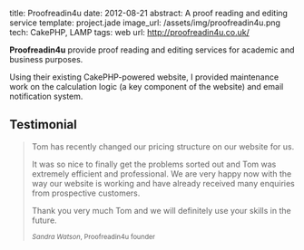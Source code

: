 title: Proofreadin4u
date: 2012-08-21
abstract: A proof reading and editing service
template: project.jade
image_url: /assets/img/proofreadin4u.png
tech: CakePHP, LAMP
tags: web
url: http://proofreadin4u.co.uk/

**Proofreadin4u** provide proof reading and editing services for academic and
business purposes.

Using their existing CakePHP-powered website, I provided maintenance work on the
calculation logic (a key component of the website) and email notification
system.

## Testimonial

> Tom has recently changed our pricing structure on our website for us.
> 
> It was so nice to finally get the problems sorted out and Tom was extremely
> efficient and professional. We are very happy now with the way our website is
> working and have already received many enquiries from prospective customers.
> 
> Thank you very much Tom and we will definitely use your skills in the future.
>
> <small><cite>Sandra Watson</cite>, Proofreadin4u founder</small>
